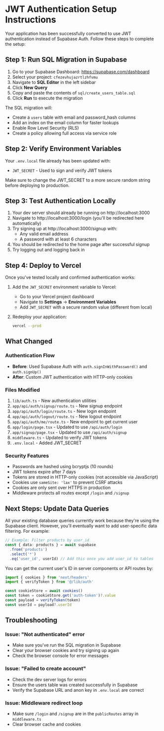 # JWT Authentication Setup Instructions

Your application has been successfully converted to use JWT authentication instead of Supabase Auth. Follow these steps to complete the setup:

## Step 1: Run SQL Migration in Supabase

1. Go to your Supabase Dashboard: https://supabase.com/dashboard
2. Select your project: `cfezevhujazrtlzhfvmu`
3. Navigate to **SQL Editor** in the left sidebar
4. Click **New Query**
5. Copy and paste the contents of `sql/create_users_table.sql`
6. Click **Run** to execute the migration

The SQL migration will:
- Create a `users` table with email and password_hash columns
- Add an index on the email column for faster lookups
- Enable Row Level Security (RLS)
- Create a policy allowing full access via service role

## Step 2: Verify Environment Variables

Your `.env.local` file already has been updated with:
- `JWT_SECRET` - Used to sign and verify JWT tokens

Make sure to change the JWT_SECRET to a more secure random string before deploying to production.

## Step 3: Test Authentication Locally

1. Your dev server should already be running on http://localhost:3000
2. Navigate to http://localhost:3000/login (you'll be redirected here automatically)
3. Try signing up at http://localhost:3000/signup with:
   - Any valid email address
   - A password with at least 6 characters
4. You should be redirected to the home page after successful signup
5. Try logging out and logging back in

## Step 4: Deploy to Vercel

Once you've tested locally and confirmed authentication works:

1. Add the `JWT_SECRET` environment variable to Vercel:
   - Go to your Vercel project dashboard
   - Navigate to **Settings** → **Environment Variables**
   - Add `JWT_SECRET` with a secure random value (different from local)

2. Redeploy your application:
   ```bash
   vercel --prod
   ```

## What Changed

### Authentication Flow
- **Before**: Used Supabase Auth with `auth.signInWithPassword()` and `auth.signUp()`
- **After**: Custom JWT authentication with HTTP-only cookies

### Files Modified
1. `lib/auth.ts` - New authentication utilities
2. `app/api/auth/signup/route.ts` - New signup endpoint
3. `app/api/auth/login/route.ts` - New login endpoint
4. `app/api/auth/logout/route.ts` - New logout endpoint
5. `app/api/auth/me/route.ts` - New endpoint to get current user
6. `app/login/page.tsx` - Updated to use `/api/auth/login`
7. `app/signup/page.tsx` - Updated to use `/api/auth/signup`
8. `middleware.ts` - Updated to verify JWT tokens
9. `.env.local` - Added JWT_SECRET

### Security Features
- Passwords are hashed using bcryptjs (10 rounds)
- JWT tokens expire after 7 days
- Tokens are stored in HTTP-only cookies (not accessible via JavaScript)
- Cookies use `sameSite: 'lax'` to prevent CSRF attacks
- Cookies are only sent over HTTPS in production
- Middleware protects all routes except `/login` and `/signup`

## Next Steps: Update Data Queries

All your existing database queries currently work because they're using the Supabase client. However, you'll eventually want to add user-specific data filtering. For example:

```typescript
// Example: Filter products by user_id
const { data: products } = await supabase
  .from('products')
  .select('*')
  .eq('user_id', userId) // Add this once you add user_id to tables
```

You can get the current user's ID in server components or API routes by:

```typescript
import { cookies } from 'next/headers'
import { verifyToken } from '@/lib/auth'

const cookieStore = await cookies()
const token = cookieStore.get('auth-token')?.value
const payload = verifyToken(token)
const userId = payload?.userId
```

## Troubleshooting

### Issue: "Not authenticated" error
- Make sure you've run the SQL migration in Supabase
- Clear your browser cookies and try signing up again
- Check the browser console for error messages

### Issue: "Failed to create account"
- Check the dev server logs for errors
- Ensure the users table was created successfully in Supabase
- Verify the Supabase URL and anon key in `.env.local` are correct

### Issue: Middleware redirect loop
- Make sure `/login` and `/signup` are in the `publicRoutes` array in `middleware.ts`
- Clear browser cache and cookies
